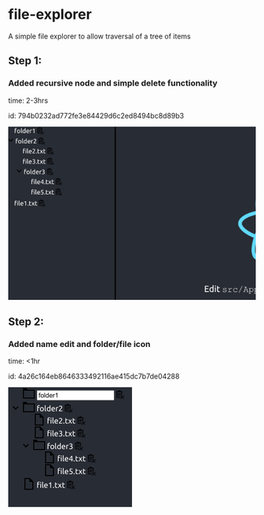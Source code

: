 # file-explorer
A simple file explorer to allow traversal of a tree of items


## Step 1:
### Added recursive node and simple delete functionality

time: 2-3hrs

id: 794b0232ad772fe3e84429d6c2ed8494bc8d89b3


![Image of file manager](https://github.com/michael-whelan/file-explorer/blob/master/screen1.png)


## Step 2:
### Added name edit and folder/file icon

time: <1hr

id: 4a26c164eb8646333492116ae415dc7b7de04288


![Image of file manager](https://github.com/michael-whelan/file-explorer/blob/master/screen2.png)
